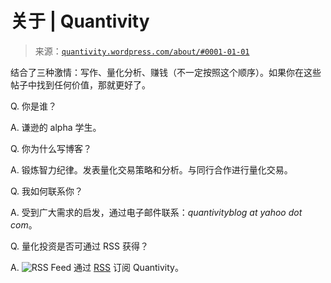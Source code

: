 <!--yml

category: 未分类

date: 2024-05-18 13:43:09

-->

# 关于 | Quantivity

> 来源：[`quantivity.wordpress.com/about/#0001-01-01`](https://quantivity.wordpress.com/about/#0001-01-01)

结合了三种激情：写作、量化分析、赚钱（不一定按照这个顺序）。如果你在这些帖子中找到任何价值，那就更好了。

Q. 你是谁？

A. 谦逊的 alpha 学生。

Q. 你为什么写博客？

A. 锻炼智力纪律。发表量化交易策略和分析。与同行合作进行量化交易。

Q. 我如何联系你？

A. 受到广大需求的启发，通过电子邮件联系：*quantivityblog at yahoo dot com*。

Q. 量化投资是否可通过 RSS 获得？

A. ![RSS Feed](https://quantivity.wordpress.com/feed/rss2/ "通过 RSS 订阅本站") 通过 [RSS](https://quantivity.wordpress.com/feed/rss2/ "通过 RSS 订阅本站") 订阅 Quantivity。
